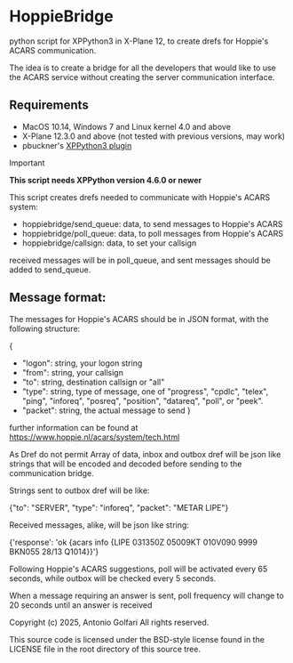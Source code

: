 # HoppieBridge
python script for XPPython3 in X-Plane 12, to create drefs for Hoppie's ACARS communication.

The idea is to create a bridge for all the developers that would like to use the ACARS service without creating the server communication interface.

## Requirements
- MacOS 10.14, Windows 7 and Linux kernel 4.0 and above
- X-Plane 12.3.0 and above (not tested with previous versions, may work)
- pbuckner's [XPPython3 plugin](https://xppython3.readthedocs.io/en/latest/index.html)

> [!IMPORTANT]
> **This script needs XPPython version 4.6.0 or newer**


This script creates drefs needed to communicate with Hoppie's ACARS system:
- hoppiebridge/send_queue: data, to send messages to Hoppie's ACARS
- hoppiebridge/poll_queue: data, to poll messages from Hoppie's ACARS
- hoppiebridge/callsign: data, to set your callsign

received messages will be in poll_queue, and sent messages should be added to send_queue.

## Message format:
The messages for Hoppie's ACARS should be in JSON format, with the following structure:

{
- "logon": string, your logon string
- "from": string, your callsign
- "to": string, destination callsign or "all"
- "type": string, type of message, one of "progress", "cpdlc", "telex", "ping", "inforeq", "posreq", "position", "datareq", "poll", or "peek".
- "packet": string,  the actual message to send
}

further information can be found at https://www.hoppie.nl/acars/system/tech.html

As Dref do not permit Array of data, inbox and outbox dref will be json like strings that will be encoded and decoded
before sending to the communication bridge.

Strings sent to outbox dref will be like:

{"to": "SERVER", "type": "inforeq", "packet": "METAR LIPE"}

Received messages, alike, will be json like string:

{'response': 'ok {acars info {LIPE 031350Z 05009KT 010V090 9999 BKN055 28/13 Q1014}}'}

Following Hoppie's ACARS suggestions, poll will be activated every 65 seconds, while outbox will be checked every 5 seconds.

When a message requiring an answer is sent, poll frequency will change to 20 seconds until an answer is received

Copyright (c) 2025, Antonio Golfari
All rights reserved.

This source code is licensed under the BSD-style license found in the
LICENSE file in the root directory of this source tree. 
